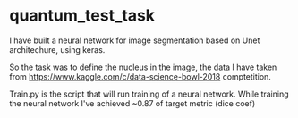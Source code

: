 # quantum_test_task
I have built a neural network for image segmentation based on Unet architechure, using keras.

So the task was to define the nucleus in the image, the data I have taken from https://www.kaggle.com/c/data-science-bowl-2018 comptetition.

Train.py is the script that will run training of a neural network. While training the neural network I've achieved ~0.87 of target metric (dice coef)
